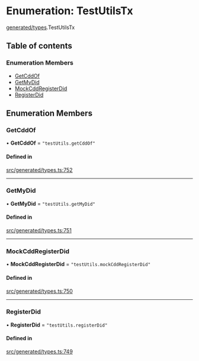 # Enumeration: TestUtilsTx

[generated/types](../wiki/generated.types).TestUtilsTx

## Table of contents

### Enumeration Members

- [GetCddOf](../wiki/generated.types.TestUtilsTx#getcddof)
- [GetMyDid](../wiki/generated.types.TestUtilsTx#getmydid)
- [MockCddRegisterDid](../wiki/generated.types.TestUtilsTx#mockcddregisterdid)
- [RegisterDid](../wiki/generated.types.TestUtilsTx#registerdid)

## Enumeration Members

### GetCddOf

• **GetCddOf** = ``"testUtils.getCddOf"``

#### Defined in

[src/generated/types.ts:752](https://github.com/PolymeshAssociation/polymesh-private-sdk/blob/2c6aa0b4/src/generated/types.ts#L752)

___

### GetMyDid

• **GetMyDid** = ``"testUtils.getMyDid"``

#### Defined in

[src/generated/types.ts:751](https://github.com/PolymeshAssociation/polymesh-private-sdk/blob/2c6aa0b4/src/generated/types.ts#L751)

___

### MockCddRegisterDid

• **MockCddRegisterDid** = ``"testUtils.mockCddRegisterDid"``

#### Defined in

[src/generated/types.ts:750](https://github.com/PolymeshAssociation/polymesh-private-sdk/blob/2c6aa0b4/src/generated/types.ts#L750)

___

### RegisterDid

• **RegisterDid** = ``"testUtils.registerDid"``

#### Defined in

[src/generated/types.ts:749](https://github.com/PolymeshAssociation/polymesh-private-sdk/blob/2c6aa0b4/src/generated/types.ts#L749)
